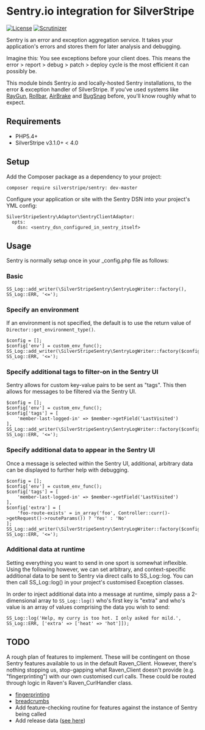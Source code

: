 # Sentry.io integration for SilverStripe

[![License](https://poser.pugx.org/silverstripe/framework/license.svg)](https://github.com/phptek/silverstripe-sentry#license)
[![Scrutinizer](https://scrutinizer-ci.com/g/phptek/silverstripe-sentry/badges/quality-score.png?b=master)](https://scrutinizer-ci.com/g/phptek/silverstripe-sentry/?branch=master)

Sentry is an error and exception aggregation service. It takes your application's errors and stores them for later analysis and debugging. 

Imagine this: You see exceptions before your client does. This means the error > report > debug > patch > deploy cycle is the most efficient it can possibly be.

This module binds Sentry.io and locally-hosted Sentry installations, to the error & exception handler of SilverStripe. If you've used systems like 
[RayGun](https://raygun.com), [Rollbar](https://rollbar.com), [AirBrake](https://airbrake.io/) and [BugSnag](https://www.bugsnag.com/) before, you'll know roughly what to expect.

## Requirements

 * PHP5.4+
 * SilverStripe v3.1.0+ < 4.0

## Setup

Add the Composer package as a dependency to your project:

	composer require silverstripe/sentry: dev-master

Configure your application or site with the Sentry DSN into your project's YML config:

    SilverStripeSentry\Adaptor\SentryClientAdaptor:
      opts:
        dsn: <sentry_dsn_configured_in_sentry_itself>

## Usage

Sentry is normally setup once in your _config.php file as follows:

### Basic

    SS_Log::add_writer(\SilverStripeSentry\SentryLogWriter::factory(), SS_Log::ERR, '<=');

### Specify an environment

If an environment is not specified, the default is to use the return value of `Director::get_environment_type()`.

    $config = [];
    $config['env'] = custom_env_func();
    SS_Log::add_writer(\SilverStripeSentry\SentryLogWriter::factory($config), SS_Log::ERR, '<=');

### Specify additional tags to filter-on in the Sentry UI

Sentry allows for custom key-value pairs to be sent as "tags". This then allows for
messages to be filtered via the Sentry UI.

    $config = [];
    $config['env'] = custom_env_func();
    $config['tags'] = [
        'member-last-logged-in' => $member->getField('LastVisited')
    ],
    SS_Log::add_writer(\SilverStripeSentry\SentryLogWriter::factory($config), SS_Log::ERR, '<=');

### Specify additional data to appear in the Sentry UI

Once a message is selected within the Sentry UI, additional, arbitrary data can be displayed 
to further help with debugging.

    $config = [];
    $config['env'] = custom_env_func();
    $config['tags'] = [
        'member-last-logged-in' => $member->getField('LastVisited')
    ],
    $config['extra'] = [
        'foo-route-exists' = in_array('foo', Controller::curr()->getRequest()->routeParams()) ? 'Yes' : 'No'
    ];
    SS_Log::add_writer(\SilverStripeSentry\SentryLogWriter::factory($config), SS_Log::ERR, '<=');

### Additional data at runtime

Setting everything you want to send in one sport is somewhat inflexible. Using the following however,
we can set arbitrary, and context-specific additional data to be sent to Sentry via direct calls to SS_Log::log.
You can then call SS_Log::log() in your project's customised Exception classes.

In order to inject additional data into a message at runtime, simply pass a 2-dimensional array
to `SS_Log::log()` who's first key is "extra" and who's value is an array of values
comprising the data you wish to send:

    SS_Log::log('Help, my curry is too hot. I only asked for mild.', SS_Log::ERR, ['extra' => ['heat' => 'hot']]);

## TODO

A rough plan of features to implement. These will be contingent on those Sentry features
available to us in the default Raven_Client. However, there's nothing stopping us, stop-gapping what Raven_Client 
doesn't provide (e.g. "fingerprinting") with our own customised curl calls. These could be routed through
logic in Raven's Raven_CurlHandler class.

* [fingerprinting](https://docs.sentry.io/learn/rollups/#customize-grouping-with-fingerprints)
* [breadcrumbs](https://docs.sentry.io/learn/breadcrumbs/)
* Add feature-checking routine for features against the instance of Sentry being called
* Add release data ([see here](https://docs.sentry.io/clients/php/config/))